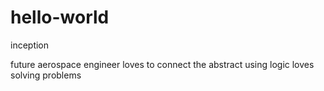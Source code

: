 # hello-world
inception

future aerospace engineer
loves to connect the abstract using logic
loves solving problems
